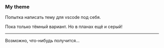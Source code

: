 ### My theme

Попытка написать тему для vscode под себя.

Пока только тёмный вариант. Но в планах ещё и серый!

---
Возможно, что-нибудь получится...
